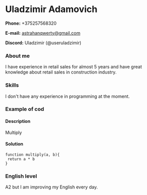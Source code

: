 # Uladzimir Adamovich
**Phone:** +375257568320  

**E-mail:** astrahanqwerty@gmail.com  

**Discord:** Uladzimir (@useruladzimir)  
### About me
I have experience in retail sales for almost 5 years and have great knowledge about retail sales in construction industry.
### Skills 
I don't have any experience in programming at the moment.
### Example of cod
#### Description
Multiply
#### Solution
    function multiply(a, b){
     return a * b
    }
### English level 
A2 but I am improving my English every day.
